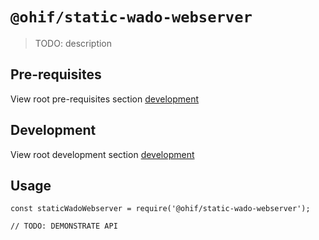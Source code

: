 # `@ohif/static-wado-webserver`

> TODO: description


## Pre-requisites
View root pre-requisites section [development](../../README.md#pre-requisites)

## Development
View root development section [development](../../README.md#development)

## Usage

```
const staticWadoWebserver = require('@ohif/static-wado-webserver');

// TODO: DEMONSTRATE API
```
